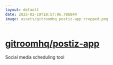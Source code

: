 ```yaml
---
layout: default
date: 2025-02-19T18:57:06.786844
image: assets/gitroomhq_postiz-app_cropped.png
---
```


# [gitroomhq/postiz-app](https://github.com/gitroomhq/postiz-app)

Social media scheduling tool
